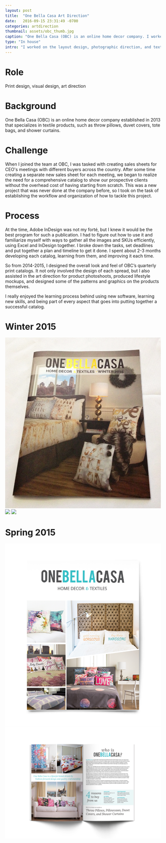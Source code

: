 ```yaml
---
layout: post
title:  "One Bella Casa Art Direction"
date:   2016-09-15 23:31:49 -0700
categories: artdirection
thumbnail: assets/obc_thumb.jpg
caption: "One Bella Casa (OBC) is an online home decor company. I worked in-house and did the art direction on their product catalogs."
type: "In house"
intro: "I worked on the layout design, photographic direction, and textile product design for an online home decor company."
---
```

# Role
Print design, visual design, art direction

# Background
One Bella Casa (OBC) is an online home decor company established in 2013 that specializes in textile products, such as throw pillows, duvet covers, tote bags, and shower curtains.

# Challenge
When I joined the team at OBC, I was tasked with creating sales sheets for CEO's meetings with different buyers across the country. After some time creating a separate new sales sheet for each meeting, we began to realize the need for a comprehensive catalog to show our prospective clients without the overhead cost of having starting from scratch. This was a new project that was never done at the company before, so I took on the task of establishing the workflow and organization of how to tackle this project.

# Process
At the time, Adobe InDesign was not my forté, but I knew it would be the best program for such a publication. I had to figure out how to use it and familiarize myself with ways to gather all the images and SKUs efficiently, using Excel and InDesign together. I broke down the tasks, set deadlines and put together a plan and timeline to get it done. I spent about 2-3 months developing each catalog, learning from them, and improving it each time.

So from 2014-2015, I designed the overall look and feel of OBC’s quarterly print catalogs. It not only involved the design of each spread, but I also assisted in the art direction for product photoshoots, produced lifestyle mockups, and designed some of the patterns and graphics on the products themselves.

I really enjoyed the learning process behind using new software, learning new skills, and being part of every aspect that goes into putting together a successful catalog.

# Winter 2015
<div class="grid">
  <div class="col col--6-of-12">
    <img src="/assets/OBC wintercover.jpg">
  </div>
  <div class="col col--6-of-12">
    <img src="/assets/OBC_foil.jpg">
    <img src="/assets/OBC_xmas.jpg">
  </div>
</div>


# Spring 2015
![OBC Catalog Cover](/assets/OBC_cover.jpg)
![OBC Catalog Spread](/assets/OBC_spread_1.jpg)
